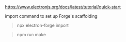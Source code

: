 https://www.electronjs.org/docs/latest/tutorial/quick-start

import command to set up Forge's scaffolding
> npx electron-forge import

> npm run make